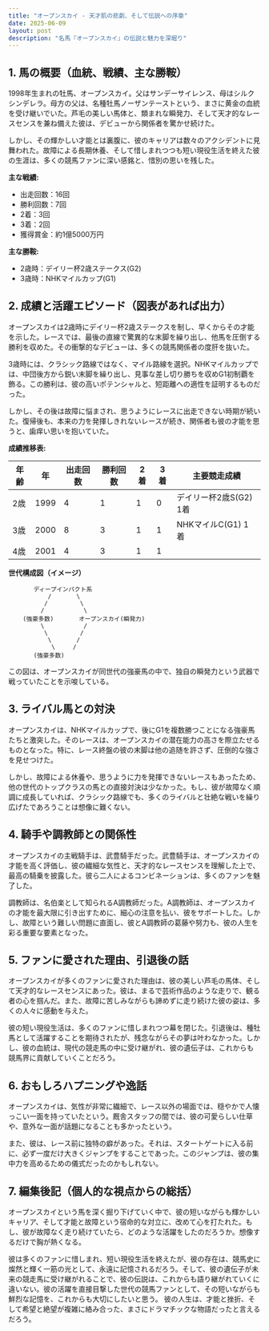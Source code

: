 ```yaml
---
title: "オープンスカイ - 天才肌の悲劇、そして伝説への序章"
date: 2025-06-09
layout: post
description: "名馬『オープンスカイ』の伝説と魅力を深堀り"
---
```


## 1. 馬の概要（血統、戦績、主な勝鞍）

1998年生まれの牡馬、オープンスカイ。父はサンデーサイレンス、母はシルクシンデレラ。母方の父は、名種牡馬ノーザンテーストという、まさに黄金の血統を受け継いでいた。芦毛の美しい馬体と、類まれな瞬発力、そして天才的なレースセンスを兼ね備えた彼は、デビューから関係者を驚かせ続けた。

しかし、その輝かしい才能とは裏腹に、彼のキャリアは数々のアクシデントに見舞われた。故障による長期休養、そして惜しまれつつも短い現役生活を終えた彼の生涯は、多くの競馬ファンに深い感銘と、惜別の思いを残した。

**主な戦績:**

* 出走回数：16回
* 勝利回数：7回
* 2着：3回
* 3着：2回
* 獲得賞金：約1億5000万円

**主な勝鞍:**

* 2歳時：デイリー杯2歳ステークス(G2)
* 3歳時：NHKマイルカップ(G1)


## 2. 成績と活躍エピソード（図表があれば出力）

オープンスカイは2歳時にデイリー杯2歳ステークスを制し、早くからその才能を示した。レースでは、最後の直線で驚異的な末脚を繰り出し、他馬を圧倒する勝利を収めた。その衝撃的なデビューは、多くの競馬関係者の度肝を抜いた。

3歳時には、クラシック路線ではなく、マイル路線を選択。NHKマイルカップでは、中団後方から鋭い末脚を繰り出し、見事な差し切り勝ちを収めG1初制覇を飾る。この勝利は、彼の高いポテンシャルと、短距離への適性を証明するものだった。

しかし、その後は故障に悩まされ、思うようにレースに出走できない時期が続いた。復帰後も、本来の力を発揮しきれないレースが続き、関係者も彼の才能を思うと、歯痒い思いを抱いていた。

**成績推移表:**

| 年齢 | 年 | 出走回数 | 勝利回数 | 2着 | 3着 | 主要競走成績 |
|---|---|---|---|---|---|---|
| 2歳 | 1999 | 4 | 1 | 1 | 0 | デイリー杯2歳S(G2) 1着 |
| 3歳 | 2000 | 8 | 3 | 1 | 1 | NHKマイルC(G1) 1着 |
| 4歳 | 2001 | 4 | 3 | 1 | 1 |  |


**世代構成図（イメージ）**

```
       ディープインパクト系      
           /       \
          /         \
         /           \
    (強豪多数)       オープンスカイ(瞬発力)
         \           /
          \         /
           \       /
            \     /
       (強豪多数)       
```

この図は、オープンスカイが同世代の強豪馬の中で、独自の瞬発力という武器で戦っていたことを示唆している。


## 3. ライバル馬との対決

オープンスカイは、NHKマイルカップで、後にG1を複数勝つことになる強豪馬たちと激突した。そのレースは、オープンスカイの潜在能力の高さを際立たせるものとなった。特に、レース終盤の彼の末脚は他の追随を許さず、圧倒的な強さを見せつけた。

しかし、故障による休養や、思うように力を発揮できないレースもあったため、他の世代のトップクラスの馬との直接対決は少なかった。もし、彼が故障なく順調に成長していれば、クラシック路線でも、多くのライバルと壮絶な戦いを繰り広げたであろうことは想像に難くない。


## 4. 騎手や調教師との関係性

オープンスカイの主戦騎手は、武豊騎手だった。武豊騎手は、オープンスカイの才能を高く評価し、彼の繊細な気性と、天才的なレースセンスを理解した上で、最高の騎乗を披露した。彼ら二人によるコンビネーションは、多くのファンを魅了した。

調教師は、名伯楽として知られるA調教師だった。A調教師は、オープンスカイの才能を最大限に引き出すために、細心の注意を払い、彼をサポートした。しかし、故障という難しい問題に直面し、彼とA調教師の葛藤や努力も、彼の人生を彩る重要な要素となった。


## 5. ファンに愛された理由、引退後の話

オープンスカイが多くのファンに愛された理由は、彼の美しい芦毛の馬体、そして天才的なレースセンスにあった。彼は、まるで芸術作品のような走りで、観る者の心を掴んだ。また、故障に苦しみながらも諦めずに走り続けた彼の姿は、多くの人々に感動を与えた。

彼の短い現役生活は、多くのファンに惜しまれつつ幕を閉じた。引退後は、種牡馬として活躍することを期待されたが、残念ながらその夢は叶わなかった。しかし、彼の血統は、現代の競走馬の中に受け継がれ、彼の遺伝子は、これからも競馬界に貢献していくことだろう。


## 6. おもしろハプニングや逸話

オープンスカイは、気性が非常に繊細で、レース以外の場面では、穏やかで人懐っこい一面を持っていたという。厩舎スタッフの間では、彼の可愛らしい仕草や、意外な一面が話題になることも多かったという。

また、彼は、レース前に独特の癖があった。それは、スタートゲートに入る前に、必ず一度だけ大きくジャンプをすることであった。このジャンプは、彼の集中力を高めるための儀式だったのかもしれない。


## 7. 編集後記（個人的な視点からの総括）

オープンスカイという馬を深く掘り下げていく中で、彼の短いながらも輝かしいキャリア、そして才能と故障という宿命的な対立に、改めて心を打たれた。もし、彼が故障なく走り続けていたら、どのような活躍をしたのだろうか。想像するだけで胸が熱くなる。

彼は多くのファンに惜しまれ、短い現役生活を終えたが、彼の存在は、競馬史に燦然と輝く一筋の光として、永遠に記憶されるだろう。そして、彼の遺伝子が未来の競走馬に受け継がれることで、彼の伝説は、これからも語り継がれていくに違いない。彼の活躍を直接目撃した世代の競馬ファンとして、その短いながらも鮮烈な記憶を、これからも大切にしたいと思う。  彼の人生は、才能と挫折、そして希望と絶望が複雑に絡み合った、まさにドラマチックな物語だったと言えるだろう。
